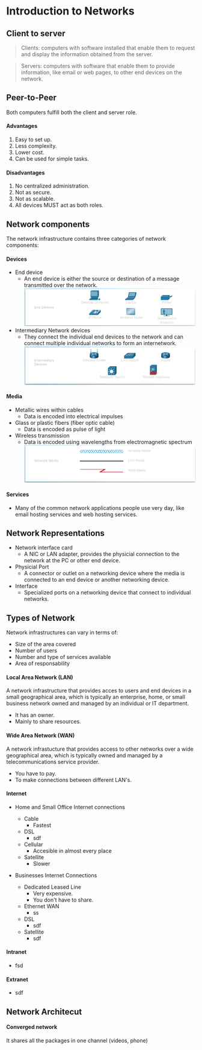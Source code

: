 Introduction to Networks
===
## Client to server
> Clients: computers with software installed that enable them to request and display the information obtained from the server.


> Servers: computers with software that enable them to provide information, like email or web pages, to other end devices on the network.

## Peer-to-Peer
Both computers fulfill both the client and server role.

#### Advantages
1. Easy to set up.
2. Less complexity.
3. Lower cost.
4. Can be used for simple tasks.
#### Disadvantages
1. No centralized administration.
2. Not as secure.
3. Not as scalable.
4. All devices MUST act as both roles.

## Network components
The network infrastructure contains three categories of network components:
#### Devices
* End device
  * An end device is either the source or destination of a message transmitted over the network.
![enddevice][enddevice]
* Intermediary Network devices
  * They connect the individual end devices to the network and can connect multiple individual networks to form an internetwork.
![intermediary network devices][intermediary]
#### Media
* Metallic wires within cables
  * Data is encoded into electrical impulses
* Glass or plastic fibers (fiber optic cable)
  * Data is encoded as pulse of light
* Wireless transmission
  * Data is encoded using wavelengths from electromagnetic spectrum
![network media][media]
#### Services
  * Many of the common network applications people use very day, like email hosting services and web hosting services.

## Network Representations
* Network interface card
  * A NIC or LAN adapter, provides the physicial connection to the network at the PC or other end device.
* Physicial Port
  * A connector or outlet on a networking device where the media is connected to an end device or another networking device.
* Interface
  * Specialized ports on a networking device that connect to individual networks.

## Types of Network
Network infrastructures can vary in terms of:
* Size of the area covered
* Number of users
* Number and type of services available
* Area of responsability
#### Local Area Network (LAN)
A network infrastructure that provides acces to users and end devices in a small geographical area, which is typically an enterprise, home, or small business network owned and managed by an individual or IT department.
* It has an owner.
* Mainly to share resources.

#### Wide Area Network (WAN)
A network infrastucture that provides access to other networks over a wide geographical area, which is typically owned and managed by a telecommunications service provider.
* You have to pay.
* To make connections between different LAN's.

#### Internet
* Home and Small Office Internet connections
  * Cable
    * Fastest
  * DSL
    * sdf
  * Cellular
    * Accesible in almost every place
  * Satellite
    * Slower

* Businesses Internet Connections
  * Dedicated Leased Line
    * Very expensive.
    * You don't have to share.
  * Ethernet WAN
    * ss
  * DSL
    * sdf
  * Satellite
    * sdf

#### Intranet
* fsd

#### Extranet
* sdf

## Network Architecut

#### Converged network
It shares all the packages in one channel (videos, phone)

[enddevice]: ./img/endDevices.png
[intermediary]: ./img/intermediaryDevices.png
[media]: ./img/networkMedia.png
